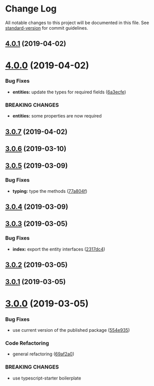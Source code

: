 # Change Log

All notable changes to this project will be documented in this file. See [standard-version](https://github.com/conventional-changelog/standard-version) for commit guidelines.

<a name="4.0.1"></a>
## [4.0.1](https://github.com/openjam-eu/openjam-logic-rules/compare/v4.0.0...v4.0.1) (2019-04-02)



<a name="4.0.0"></a>
# [4.0.0](https://github.com/openjam-eu/openjam-logic-rules/compare/v3.0.7...v4.0.0) (2019-04-02)


### Bug Fixes

* **entities:** update the types for required fields ([6a3ecfe](https://github.com/openjam-eu/openjam-logic-rules/commit/6a3ecfe))


### BREAKING CHANGES

* **entities:** some properties are now required



<a name="3.0.7"></a>
## [3.0.7](https://github.com/openjam-eu/openjam-logic-rules/compare/v3.0.6...v3.0.7) (2019-04-02)



<a name="3.0.6"></a>
## [3.0.6](https://github.com/openjam-eu/openjam-logic-rules/compare/v3.0.5...v3.0.6) (2019-03-10)



<a name="3.0.5"></a>
## [3.0.5](https://github.com/openjam-eu/openjam-logic-rules/compare/v3.0.4...v3.0.5) (2019-03-09)


### Bug Fixes

* **typing:** type the methods ([77a804f](https://github.com/openjam-eu/openjam-logic-rules/commit/77a804f))



<a name="3.0.4"></a>
## [3.0.4](https://github.com/openjam-eu/openjam-logic-rules/compare/v3.0.3...v3.0.4) (2019-03-09)



<a name="3.0.3"></a>
## [3.0.3](https://github.com/openjam-eu/openjam-logic-rules/compare/v3.0.2...v3.0.3) (2019-03-05)


### Bug Fixes

* **index:** export the entity interfaces ([2317dc4](https://github.com/openjam-eu/openjam-logic-rules/commit/2317dc4))



<a name="3.0.2"></a>
## [3.0.2](https://github.com/openjam-eu/openjam-logic-rules/compare/v3.0.1...v3.0.2) (2019-03-05)



<a name="3.0.1"></a>
## [3.0.1](https://github.com/openjam-eu/openjam-logic-rules/compare/v3.0.0...v3.0.1) (2019-03-05)



<a name="3.0.0"></a>
# [3.0.0](https://github.com/openjam-eu/openjam-logic-rules/compare/v2.1.1...v3.0.0) (2019-03-05)


### Bug Fixes

* use current version of the published package ([554e935](https://github.com/openjam-eu/openjam-logic-rules/commit/554e935))


### Code Refactoring

* general refactoring ([69af2a0](https://github.com/openjam-eu/openjam-logic-rules/commit/69af2a0))


### BREAKING CHANGES

* use typescript-starter boilerplate

